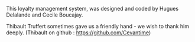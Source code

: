 This loyalty management system, was designed and coded by Hugues Delalande and Cecile Boucajay.

Thibault Truffert sometimes gave us a friendly hand - we wish to thank him deeply.
(Thibault on github : https://github.com/Cevantime)

